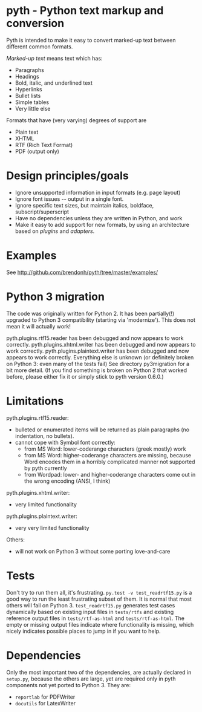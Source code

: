 pyth - Python text markup and conversion
========================================

Pyth is intended to make it easy to convert marked-up text between different common formats.

*Marked-up text* means text which has:

* Paragraphs
* Headings
* Bold, italic, and underlined text
* Hyperlinks
* Bullet lists
* Simple tables
* Very little else


Formats that have (very varying) degrees of support are

* Plain text
* XHTML
* RTF (Rich Text Format)
* PDF (output only)


Design principles/goals
=======================

* Ignore unsupported information in input formats (e.g. page layout)
* Ignore font issues -- output in a single font.
* Ignore specific text sizes, but maintain italics, boldface, subscript/superscript
* Have no dependencies unless they are written in Python, and work
* Make it easy to add support for new formats, by using an architecture based on *plugins* and *adapters*.



Examples
========

See http://github.com/brendonh/pyth/tree/master/examples/



Python 3 migration
==================

The code was originally written for Python 2.
It has been partially(!) upgraded to Python 3 compatibility (starting via 'modernize').
This does not mean it will actually work!

pyth.plugins.rtf15.reader has been debugged and now appears to work correctly.
pyth.plugins.xhtml.writer has been debugged and now appears to work correctly.
pyth.plugins.plaintext.writer has been debugged and now appears to work correctly.
Everything else is unknown (or definitely broken on Python 3: even many
of the tests fail)
See directory py3migration for a bit more detail.
(If you find something is broken on Python 2 that worked before, please
either fix it or simply stick to pyth version 0.6.0.)


Limitations
===========

pyth.plugins.rtf15.reader:
- bulleted or enumerated items will be returned
  as plain paragraphs (no indentation, no bullets).
- cannot cope with Symbol font correctly:
  - from MS Word: lower-coderange characters (greek mostly) work
  - from MS Word: higher-coderange characters are missing, because
    Word encodes them in a horribly complicated manner not supported
    by pyth currently
  - from Wordpad: lower- and higher-coderange characters come out in
    the wrong encoding (ANSI, I think)

pyth.plugins.xhtml.writer:
- very limited functionality

pyth.plugins.plaintext.writer:
- very very limited functionality

Others: 
- will not work on Python 3 without some porting love-and-care


Tests
=====

Don't try to run them all, it's frustrating.
`py.test -v test_readrtf15.py` is a good way to run the least frustrating 
subset of them.
It is normal that most others will fail on Python 3.
`test_readrtf15.py` generates test cases dynamically based on
existing input files in `tests/rtfs` and
existing reference output files in `tests/rtf-as-html` and `tests/rtf-as-html`.
The empty or missing output files indicate where functionality is missing,
which nicely indicates possible places to jump in if you want to help.


Dependencies
============

Only the most important two of the dependencies,
are actually declared in `setup.py`, because the others are large, yet
are required only in pyth components not yet ported to Python 3. 
They are:
- `reportlab` for PDFWriter
- `docutils` for LatexWriter 